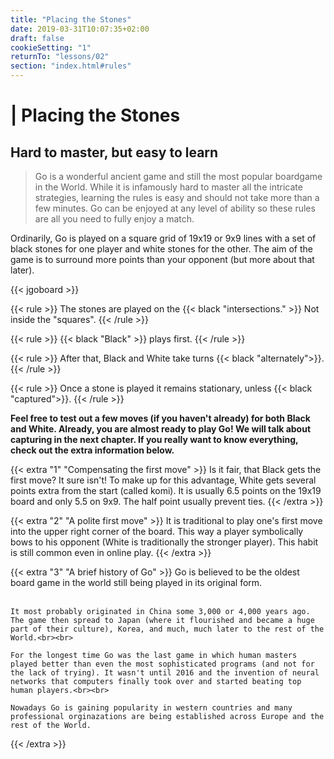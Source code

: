 ```yaml
---
title: "Placing the Stones"
date: 2019-03-31T10:07:35+02:00
draft: false
cookieSetting: "1"
returnTo: "lessons/02"
section: "index.html#rules"
---
```


# | Placing the Stones
## Hard to master, but easy to learn

> Go is a wonderful ancient game and still the most popular boardgame in the World. While it is infamously hard to master all the intricate strategies, learning the rules is easy and should not take more than a few minutes. Go can be enjoyed at any level of ability so these rules are all you need to fully enjoy a match.

Ordinarily, Go is played on a square grid of 19x19 or 9x9 lines with a set of black stones for one player and white stones for the other. The aim of the game is to surround more points than your opponent (but more about that later).

{{< jgoboard >}}

{{< rule >}}
The stones are played on the {{< black "intersections." >}} Not inside the "squares".
{{< /rule >}}

{{< rule >}}
{{< black "Black" >}} plays first.
{{< /rule >}}

{{< rule >}}
After that, Black and White take turns {{< black "alternately">}}.
{{< /rule >}}

{{< rule >}}
Once a stone is played it remains stationary, unless {{< black "captured">}}.
{{< /rule >}}

**Feel free to test out a few moves (if you haven't already) for both Black and White. Already, you are almost ready to play Go! We will talk about capturing in the next chapter.
If you really want to know everything, check out the extra information below.**


{{< extra "1" "Compensating the first move" >}}
	Is it fair, that Black gets the first move? It sure isn't! To make up for this advantage, White gets several points extra from the start (called komi). 
    It is usually 6.5 points on the 19x19 board and only 5.5 on 9x9. The half point usually prevent ties.
{{< /extra >}}

{{< extra "2" "A polite first move" >}}
	It is traditional to play one's first move into the upper right corner of the board. This way a player symbolically bows to his opponent (White is traditionally the stronger player). This habit is still common even in online play.
{{< /extra >}}

{{< extra "3" "A brief history of Go" >}}
	Go is believed to be the oldest board game in the world still being played in its original form.<br><br>
	
	It most probably originated in China some 3,000 or 4,000 years ago. The game then spread to Japan (where it flourished and became a huge part of their culture), Korea, and much, much later to the rest of the World.<br><br>
	
	For the longest time Go was the last game in which human masters played better than even the most sophisticated programs (and not for the lack of trying). It wasn't until 2016 and the invention of neural networks that computers finally took over and started beating top human players.<br><br>
	
	Nowadays Go is gaining popularity in western countries and many professional orginazations are being established across Europe and the rest of the World.
{{< /extra >}}